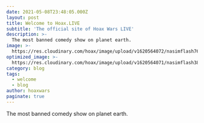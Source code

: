 ```yaml
---
date: 2021-05-08T23:48:05.000Z
layout: post
title: Welcome to Hoax.LIVE
subtitle: 'The official site of Hoax Wars LIVE'
description: >-
  The most banned comedy show on planet earth.  
image: >-
  https://res.cloudinary.com/hoax/image/upload/v1620564072/nasimflash760_hbox0c.jpg
optimized_image: >-
  https://res.cloudinary.com/hoax/image/upload/v1620564071/nasimflash380_j2dk86.jpg
category: blog
tags:
  - welcome
  - blog
author: hoaxwars
paginate: true
---
```

The most banned comedy show on planet earth.
